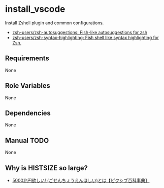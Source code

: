 # install_vscode

Install Zshell plugin and common configurations.

- [zsh-users/zsh-autosuggestions: Fish-like autosuggestions for zsh](https://github.com/zsh-users/zsh-autosuggestions)
- [zsh-users/zsh-syntax-highlighting: Fish shell like syntax highlighting for Zsh.](https://github.com/zsh-users/zsh-syntax-highlighting)

## Requirements

None

## Role Variables

None

## Dependencies

None

## Manual TODO

None

## Why is HISTSIZE so large?

- [5000兆円欲しい! (ごせんちょうえんほしい)とは【ピクシブ百科事典】](https://dic.pixiv.net/a/5000%E5%85%86%E5%86%86%E6%AC%B2%E3%81%97%E3%81%84%21)
